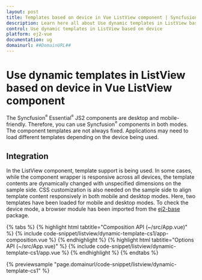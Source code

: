 ```yaml
---
layout: post
title: Templates based on device in Vue ListView component | Syncfusion
description: Learn here all about Use dynamic templates in ListView based on device in Syncfusion Vue ListView component of Syncfusion Essential JS 2 and more.
control: Use dynamic templates in ListView based on device 
platform: ej2-vue
documentation: ug
domainurl: ##DomainURL##
---
```


# Use dynamic templates in ListView based on device in Vue ListView component

The Syncfusion<sup style="font-size:70%">&reg;</sup> Essential<sup style="font-size:70%">&reg;</sup> JS2 components are desktop and mobile-friendly. Therefore, you can use Syncfusion<sup style="font-size:70%">&reg;</sup> components in both modes. The component templates are not always fixed. Applications may need to load different templates depending on the device being used.

## Integration

In the ListView component, template support is being used. In some cases, while the component wrapper is responsive across all devices, the template contents are dynamically changed with unspecified dimensions on the sample side. CSS customization is also needed on the sample side to align template content responsively in both mobile and desktop modes. Here, two templates have been loaded for mobile and desktop modes. To check the device mode, a browser module has been imported from the [ej2-base](https://ej2.syncfusion.com/documentation/api/base/overview/) package.

{% tabs %}
{% highlight html tabtitle="Composition API (~/src/App.vue)" %}
{% include code-snippet/listview/dynamic-template-cs1/app-composition.vue %}
{% endhighlight %}
{% highlight html tabtitle="Options API (~/src/App.vue)" %}
{% include code-snippet/listview/dynamic-template-cs1/app.vue %}
{% endhighlight %}
{% endtabs %}
        
{% previewsample "page.domainurl/code-snippet/listview/dynamic-template-cs1" %}